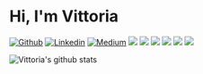 # Hi, I'm Vittoria

[![Github](https://img.shields.io/badge/-Github-000?style=flat-square&logo=Github&logoColor=white&link=https://github.com/viborotto)](https://github.com/viborotto)
[![Linkedin](https://img.shields.io/badge/-LinkedIn-blue?style=flat-square&logo=Linkedin&logoColor=white&link=https://www.linkedin.com/in/vittoria-borotto/)](https://www.linkedin.com/in/vittoria-borotto/)
[![Medium](https://aleen42.github.io/badges/src/medium.svg?style=flat-square&logo=Linkedin&logoColor=white&link=https://medium.com/@vittoriaborotto)](https://medium.com/@vittoriaborotto)
<img src="https://img.shields.io/badge/Back End-Java-f55247"/>
<img src="https://img.shields.io/badge/Docker-blue"/>
<img src="https://img.shields.io/badge/aws-certified-yellow"/>
<img src="https://img.shields.io/badge/python-curious-blue"/>
<img src="https://img.shields.io/badge/golang-apprentice?style=flat-square&label=apprentice&color=add8e6"/>
<img src="https://img.shields.io/badge/kubernetes-vi?style=flat-square&color=blue"/>



![Vittoria's github stats](https://github-readme-stats.vercel.app/api?username=viborotto&show_icons=true&theme=radical&?count_private=true)




